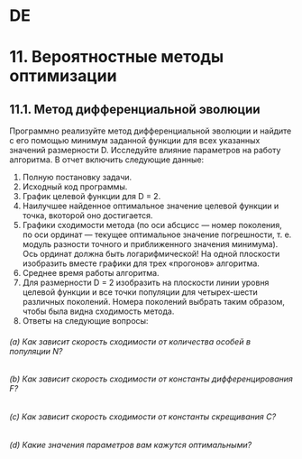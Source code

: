 # DE
# 11. Вероятностные методы оптимизации
## 11.1. Метод дифференциальной эволюции
Программно реализуйте метод дифференциальной эволюции и найдите с его
помощью минимум заданной функции для всех указанных значений размерности D. Исследуйте влияние параметров на работу алгоритма. В отчет включить
следующие данные:
1. Полную постановку задачи.
2. Исходный код программы.
3. График целевой функции для D = 2.
4. Наилучшее найденное оптимальное значение целевой функции и точка, вкоторой оно достигается.
5. Графики сходимости метода (по оси абсцисс — номер поколения, по оси ординат — текущее оптимальное значение погрешности, т. е. модуль разности точного и приближенного значения минимума). Ось ординат должна быть логарифмической! На одной плоскости изобразить вместе графики для трех «прогонов» алгоритма.
6. Среднее время работы алгоритма.
7. Для размерности D = 2 изобразить на плоскости линии уровня целевой функции и все точки популяции для четырех-шести различных поколений. Номера поколений выбрать таким образом, чтобы была видна сходимость метода.
8. Ответы на следующие вопросы:
###### (a) Как зависит скорость сходимости от количества особей в популяции N?
###### (b) Как зависит скорость сходимости от константы дифференцирования F?
###### (c) Как зависит скорость сходимости от константы скрещивания C?
###### (d) Какие значения параметров вам кажутся оптимальными?
